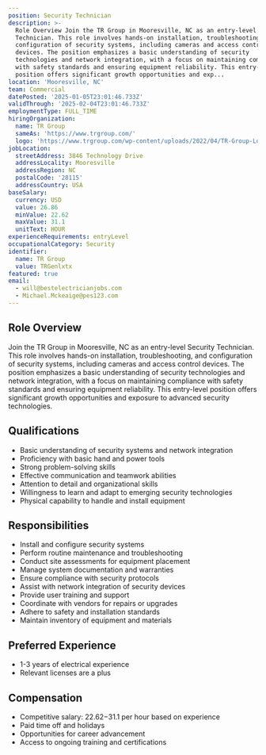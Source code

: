```yaml
---
position: Security Technician
description: >-
  Role Overview Join the TR Group in Mooresville, NC as an entry-level Security
  Technician. This role involves hands-on installation, troubleshooting, and
  configuration of security systems, including cameras and access control
  devices. The position emphasizes a basic understanding of security
  technologies and network integration, with a focus on maintaining compliance
  with safety standards and ensuring equipment reliability. This entry-level
  position offers significant growth opportunities and exp...
location: 'Mooresville, NC'
team: Commercial
datePosted: '2025-01-05T23:01:46.733Z'
validThrough: '2025-02-04T23:01:46.733Z'
employmentType: FULL_TIME
hiringOrganization:
  name: TR Group
  sameAs: 'https://www.trgroup.com/'
  logo: 'https://www.trgroup.com/wp-content/uploads/2022/04/TR-Group-Logo.png'
jobLocation:
  streetAddress: 3846 Technology Drive
  addressLocality: Mooresville
  addressRegion: NC
  postalCode: '28115'
  addressCountry: USA
baseSalary:
  currency: USD
  value: 26.86
  minValue: 22.62
  maxValue: 31.1
  unitText: HOUR
experienceRequirements: entryLevel
occupationalCategory: Security
identifier:
  name: TR Group
  value: TRGenlxtx
featured: true
email:
  - will@bestelectricianjobs.com
  - Michael.Mckeaige@pes123.com
---
```




## Role Overview

Join the TR Group in Mooresville, NC as an entry-level Security Technician. This role involves hands-on installation, troubleshooting, and configuration of security systems, including cameras and access control devices. The position emphasizes a basic understanding of security technologies and network integration, with a focus on maintaining compliance with safety standards and ensuring equipment reliability. This entry-level position offers significant growth opportunities and exposure to advanced security technologies.

## Qualifications

- Basic understanding of security systems and network integration
- Proficiency with basic hand and power tools
- Strong problem-solving skills
- Effective communication and teamwork abilities
- Attention to detail and organizational skills
- Willingness to learn and adapt to emerging security technologies
- Physical capability to handle and install equipment

## Responsibilities

- Install and configure security systems
- Perform routine maintenance and troubleshooting
- Conduct site assessments for equipment placement
- Manage system documentation and warranties
- Ensure compliance with security protocols
- Assist with network integration of security devices
- Provide user training and support
- Coordinate with vendors for repairs or upgrades
- Adhere to safety and installation standards
- Maintain inventory of equipment and materials

## Preferred Experience

- 1-3 years of electrical experience
- Relevant licenses are a plus

## Compensation

- Competitive salary: $22.62-$31.1 per hour based on experience
- Paid time off and holidays
- Opportunities for career advancement
- Access to ongoing training and certifications